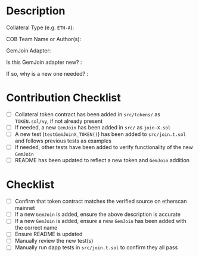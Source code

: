 # Description

Collateral Type (e.g. `ETH-A`):

COB Team Name or Author(s):

GemJoin Adapter:

Is this GemJoin adapter new? :

If so, why is a new one needed? :


# Contribution Checklist

- [ ] Collateral token contract has been added in `src/tokens/` as `TOKEN.sol/vy`, if not already present
- [ ] If needed, a new `GemJoin` has been added in `src/` as `join-X.sol`
- [ ] A new test (`testGemJoinX_TOKEN()`) has been added to `src/join.t.sol` and follows previous tests as examples
- [ ] If needed, other tests have been added to verify functionality of the new `GemJoin`
- [ ] README has been updated to reflect a new token and `GemJoin` addition

# Checklist

- [ ] Confirm that token contract matches the verified source on etherscan mainnet
- [ ] If a new `GemJoin` is added, ensure the above description is accurate
- [ ] If a new `GemJoin` is added, ensure a new `GemJoin` has been added with the correct name
- [ ] Ensure README is updated
- [ ] Manually review the new test(s)
- [ ] Manually run dapp tests in `src/join.t.sol` to confirm they all pass

